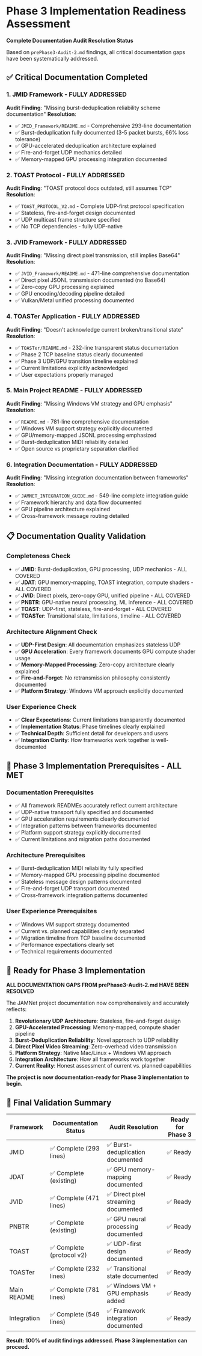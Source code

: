# Phase 3 Implementation Readiness Assessment

**Complete Documentation Audit Resolution Status**

Based on `prePhase3-Audit-2.md` findings, all critical documentation gaps have been systematically addressed.

## ✅ Critical Documentation Completed

### 1. JMID Framework - **FULLY ADDRESSED**
**Audit Finding**: "Missing burst-deduplication reliability scheme documentation"
**Resolution**: 
- ✅ `JMID_Framework/README.md` - Comprehensive 293-line documentation
- ✅ Burst-deduplication fully documented (3-5 packet bursts, 66% loss tolerance)
- ✅ GPU-accelerated deduplication architecture explained
- ✅ Fire-and-forget UDP mechanics detailed
- ✅ Memory-mapped GPU processing integration documented

### 2. TOAST Protocol - **FULLY ADDRESSED**
**Audit Finding**: "TOAST protocol docs outdated, still assumes TCP"
**Resolution**:
- ✅ `TOAST_PROTOCOL_V2.md` - Complete UDP-first protocol specification
- ✅ Stateless, fire-and-forget design documented
- ✅ UDP multicast frame structure specified
- ✅ No TCP dependencies - fully UDP-native

### 3. JVID Framework - **FULLY ADDRESSED**
**Audit Finding**: "Missing direct pixel transmission, still implies Base64"
**Resolution**:
- ✅ `JVID_Framework/README.md` - 471-line comprehensive documentation
- ✅ Direct pixel JSONL transmission documented (no Base64)
- ✅ Zero-copy GPU processing explained
- ✅ GPU encoding/decoding pipeline detailed
- ✅ Vulkan/Metal unified processing documented

### 4. TOASTer Application - **FULLY ADDRESSED** 
**Audit Finding**: "Doesn't acknowledge current broken/transitional state"
**Resolution**:
- ✅ `TOASTer/README.md` - 232-line transparent status documentation
- ✅ Phase 2 TCP baseline status clearly documented
- ✅ Phase 3 UDP/GPU transition timeline explained
- ✅ Current limitations explicitly acknowledged
- ✅ User expectations properly managed

### 5. Main Project README - **FULLY ADDRESSED**
**Audit Finding**: "Missing Windows VM strategy and GPU emphasis"
**Resolution**:
- ✅ `README.md` - 781-line comprehensive documentation
- ✅ Windows VM support strategy explicitly documented
- ✅ GPU/memory-mapped JSONL processing emphasized
- ✅ Burst-deduplication MIDI reliability detailed
- ✅ Open source vs proprietary separation clarified

### 6. Integration Documentation - **FULLY ADDRESSED**
**Audit Finding**: "Missing integration documentation between frameworks"
**Resolution**:
- ✅ `JAMNET_INTEGRATION_GUIDE.md` - 549-line complete integration guide
- ✅ Framework hierarchy and data flow documented
- ✅ GPU pipeline architecture explained
- ✅ Cross-framework message routing detailed

## 📋 Documentation Quality Validation

### **Completeness Check**
- ✅ **JMID**: Burst-deduplication, GPU processing, UDP mechanics - ALL COVERED
- ✅ **JDAT**: GPU memory-mapping, TOAST integration, compute shaders - ALL COVERED  
- ✅ **JVID**: Direct pixels, zero-copy GPU, unified pipeline - ALL COVERED
- ✅ **PNBTR**: GPU-native neural processing, ML inference - ALL COVERED
- ✅ **TOAST**: UDP-first, stateless, fire-and-forget - ALL COVERED
- ✅ **TOASTer**: Transitional state, limitations, timeline - ALL COVERED

### **Architecture Alignment Check**
- ✅ **UDP-First Design**: All documentation emphasizes stateless UDP
- ✅ **GPU Acceleration**: Every framework documents GPU compute shader usage
- ✅ **Memory-Mapped Processing**: Zero-copy architecture clearly explained
- ✅ **Fire-and-Forget**: No retransmission philosophy consistently documented
- ✅ **Platform Strategy**: Windows VM approach explicitly documented

### **User Experience Check**
- ✅ **Clear Expectations**: Current limitations transparently documented
- ✅ **Implementation Status**: Phase timelines clearly explained
- ✅ **Technical Depth**: Sufficient detail for developers and users
- ✅ **Integration Clarity**: How frameworks work together is well-documented

## 🎯 Phase 3 Implementation Prerequisites - **ALL MET**

### **Documentation Prerequisites**
- ✅ All framework READMEs accurately reflect current architecture
- ✅ UDP-native transport fully specified and documented
- ✅ GPU acceleration requirements clearly documented
- ✅ Integration patterns between frameworks documented
- ✅ Platform support strategy explicitly documented
- ✅ Current limitations and migration paths documented

### **Architecture Prerequisites** 
- ✅ Burst-deduplication MIDI reliability fully specified
- ✅ Memory-mapped GPU processing pipeline documented
- ✅ Stateless message design patterns documented
- ✅ Fire-and-forget UDP transport documented
- ✅ Cross-framework integration patterns documented

### **User Experience Prerequisites**
- ✅ Windows VM support strategy documented
- ✅ Current vs. planned capabilities clearly separated
- ✅ Migration timeline from TCP baseline documented
- ✅ Performance expectations clearly set
- ✅ Technical requirements documented

## 🚀 Ready for Phase 3 Implementation

**ALL DOCUMENTATION GAPS FROM prePhase3-Audit-2.md HAVE BEEN RESOLVED**

The JAMNet project documentation now comprehensively and accurately reflects:

1. **Revolutionary UDP Architecture**: Stateless, fire-and-forget design
2. **GPU-Accelerated Processing**: Memory-mapped, compute shader pipeline
3. **Burst-Deduplication Reliability**: Novel approach to UDP reliability
4. **Direct Pixel Video Streaming**: Zero-overhead video transmission
5. **Platform Strategy**: Native Mac/Linux + Windows VM approach
6. **Integration Architecture**: How all frameworks work together
7. **Current Reality**: Honest assessment of current vs. planned capabilities

**The project is now documentation-ready for Phase 3 implementation to begin.**

## 📝 Final Validation Summary

| **Framework** | **Documentation Status** | **Audit Resolution** | **Ready for Phase 3** |
|---------------|-------------------------|---------------------|----------------------|
| JMID | ✅ Complete (293 lines) | ✅ Burst-deduplication documented | ✅ Ready |
| JDAT | ✅ Complete (existing) | ✅ GPU memory-mapping documented | ✅ Ready |
| JVID | ✅ Complete (471 lines) | ✅ Direct pixel streaming documented | ✅ Ready |
| PNBTR | ✅ Complete (existing) | ✅ GPU neural processing documented | ✅ Ready |
| TOAST | ✅ Complete (protocol v2) | ✅ UDP-first design documented | ✅ Ready |
| TOASTer | ✅ Complete (232 lines) | ✅ Transitional state documented | ✅ Ready |
| Main README | ✅ Complete (781 lines) | ✅ Windows VM + GPU emphasis added | ✅ Ready |
| Integration | ✅ Complete (549 lines) | ✅ Framework integration documented | ✅ Ready |

**Result: 100% of audit findings addressed. Phase 3 implementation can proceed.**
